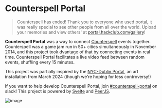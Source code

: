 # Counterspell Portal

> Counterspell has ended! Thank you to everyone who used portal, it was really special to see other people from all over the world. Upload your memories and view others' at [portal.hackclub.com/gallery](https://portal.hackclub.com/gallery)!

**Counterspell Portal** was a way to connect [Counterspell](https://counterspell.hackclub.com/) events together. Counterspell was a game jam run in 50+ cities simultaneously in November 2014, and this project took dvantage of that by connecting events in real time. Counterspell Portal facilitates a live video feed between random events, shuffling every 15 minutes.

This project was partially inspired by the [NYC-Dublin Portal](https://en.wikipedia.org/wiki/New_York%E2%80%93Dublin_Portal), an art installation from March 2024 (though we're hoping for less controversy!)

If you want to help develop Counterspell Portal, join [#counterspell-portal](https://hackclub.slack.com/archives/C07S8ECQZ5W) on slack! This project is powered by [Svelte](https://svelte.dev/) and [PeerJS](https://peerjs.com/).

![image](https://github.com/user-attachments/assets/419dfd65-3794-415d-8da4-3427a20d615f)
